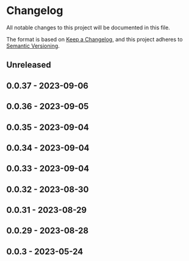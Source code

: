 # Changelog

All notable changes to this project will be documented in this file.

The format is based on [Keep a Changelog](https://keepachangelog.com/en/1.0.0/),
and this project adheres to [Semantic Versioning](https://semver.org/spec/v2.0.0.html).

## Unreleased

## 0.0.37 - 2023-09-06

## 0.0.36 - 2023-09-05

## 0.0.35 - 2023-09-04

## 0.0.34 - 2023-09-04

## 0.0.33 - 2023-09-04

## 0.0.32 - 2023-08-30

## 0.0.31 - 2023-08-29

## 0.0.29 - 2023-08-28

## 0.0.3 - 2023-05-24
